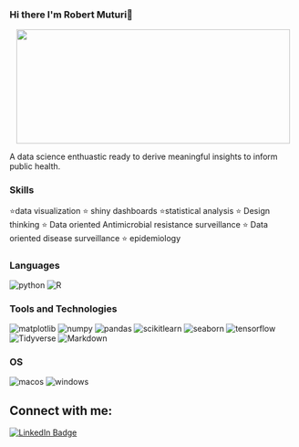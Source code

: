 ### Hi there I'm Robert Muturi👋

<div align = 'center'>
  <img src="https://media.giphy.com/media/QpVUMRUJGokfqXyfa1/giphy.gif" width="480" height="200" />
</div> 


A data science enthuastic ready to derive meaningful insights to inform public health.

### Skills
⭐data visualization
⭐ shiny dashboards
⭐statistical analysis
⭐ Design thinking
⭐ Data oriented Antimicrobial resistance surveillance
⭐ Data oriented disease surveillance
⭐ epidemiology 

### Languages
![python](https://img.shields.io/badge/Python-FFD43B?style=for-the-badge&logo=python&logoColor=blue)
![R](https://img.shields.io/badge/R-276DC3?style=for-the-badge&logo=r&logoColor=white)

### Tools and Technologies
![matplotlib](https://img.shields.io/badge/Matplotlib-007ACC?style=for-the-badge&logo=matplotlib&logoColor=white)
![numpy](https://img.shields.io/badge/Numpy-777BB4?style=for-the-badge&logo=numpy&logoColor=white)
![pandas](https://img.shields.io/badge/Pandas-2C2D72?style=for-the-badge&logo=pandas&logoColor=white)
![scikitlearn](https://img.shields.io/badge/scikit_learn-F7931E?style=for-the-badge&logo=scikit-learn&logoColor=white)
![seaborn](https://img.shields.io/badge/Seaborn-3776AB?style=for-the-badge&logo=seaborn&logoColor=white)
![tensorflow](https://img.shields.io/badge/tensorflow-FF6F00?style=for-the-badge&logo=tensorflow&logoColor=blue)
 ![Tidyverse](https://img.shields.io/badge/Tidyverse-5B9BD5?style=for-the-badge&logo=tidyverse&logoColor=white)
 ![Markdown](https://img.shields.io/badge/Markdown-5B9BD5?style=for-the-badge&logo=markdown&logoColor=white)
 
 ### OS
![macos](https://img.shields.io/badge/mac%20os-000000?style=for-the-badge&logo=apple&logoColor=white)
![windows](https://img.shields.io/badge/Windows-0078D6?style=for-the-badge&logo=windows&logoColor=white)


## Connect with me:
<div id="badges">
  <a href=https://www.linkedin.com/in/robert-muturi-2bb0411b6/)>
    <img src="https://img.shields.io/badge/LinkedIn-blue?style=for-the-badge&logo=linkedin&logoColor=white" alt="LinkedIn Badge"/>


